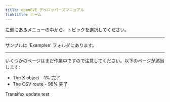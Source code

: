 ```yaml
---
title: openBVE デベロッパーズマニュアル
linktitle: ホーム
---
```


左側にあるメニューの中から、トピックを選択してください。

---

サンプルは 'Examples' フォルダにあります。

---

いくつかのページはまだ作業中ですので注意してください。以下のページが該当します:

- The X object - 1% 完了
- The CSV route - 98% 完了

Transifex update test